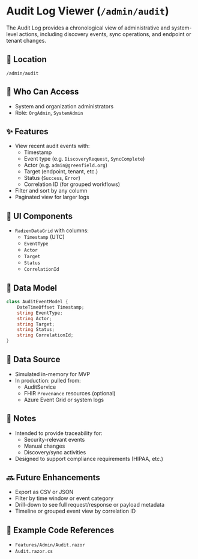 # Audit Log Viewer (`/admin/audit`)

The Audit Log provides a chronological view of administrative and system-level actions, including discovery events, sync operations, and endpoint or tenant changes.

## 📍 Location

`/admin/audit`

## 👥 Who Can Access

- System and organization administrators  
- Role: `OrgAdmin`, `SystemAdmin`

## ✨ Features

- View recent audit events with:
  - Timestamp
  - Event type (e.g. `DiscoveryRequest`, `SyncComplete`)
  - Actor (e.g. `admin@greenfield.org`)
  - Target (endpoint, tenant, etc.)
  - Status (`Success`, `Error`)
  - Correlation ID (for grouped workflows)
- Filter and sort by any column
- Paginated view for larger logs

## 🧱 UI Components

- `RadzenDataGrid` with columns:
  - `Timestamp` (UTC)
  - `EventType`
  - `Actor`
  - `Target`
  - `Status`
  - `CorrelationId`

## 🔌 Data Model

```csharp
class AuditEventModel {
    DateTimeOffset Timestamp;
    string EventType;
    string Actor;
    string Target;
    string Status;
    string CorrelationId;
}
```

## 🔄 Data Source

- Simulated in-memory for MVP
- In production: pulled from:
  - AuditService
  - FHIR `Provenance` resources (optional)
  - Azure Event Grid or system logs

## 🔐 Notes

- Intended to provide traceability for:
  - Security-relevant events
  - Manual changes
  - Discovery/sync activities
- Designed to support compliance requirements (HIPAA, etc.)

## 🔜 Future Enhancements

- Export as CSV or JSON
- Filter by time window or event category
- Drill-down to see full request/response or payload metadata
- Timeline or grouped event view by correlation ID

## 🧪 Example Code References

- `Features/Admin/Audit.razor`
- `Audit.razor.cs`